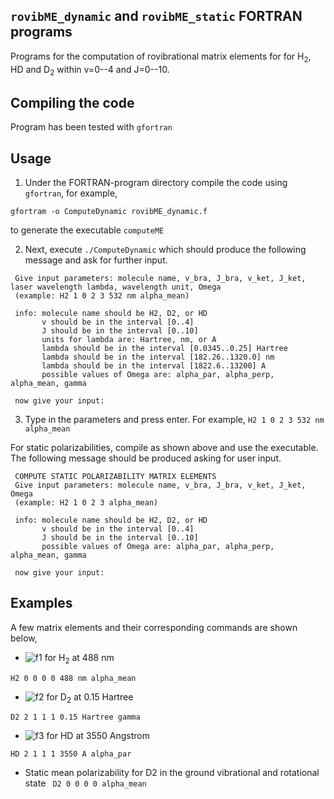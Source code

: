 `rovibME_dynamic` and `rovibME_static` FORTRAN programs
-----------------------------
Programs for the computation of rovibrational matrix elements for for H<sub>2</sub>, HD and D<sub>2</sub> within v=0--4 and J=0--10.

Compiling the code
-----------------------------
Program has been tested with `gfortran`

Usage
-----------------------------
1. Under the FORTRAN-program directory compile the code using `gfortran`, for example,

```
gfortram -o ComputeDynamic rovibME_dynamic.f
```

to generate the executable `computeME`

2. Next, execute `./ComputeDynamic` which should produce the following message and ask for further input.


```
 Give input parameters: molecule name, v_bra, J_bra, v_ket, J_ket, laser wavelength lambda, wavelength unit, Omega
 (example: H2 1 0 2 3 532 nm alpha_mean)

 info: molecule name should be H2, D2, or HD
       v should be in the interval [0..4]
       J should be in the interval [0..10]
       units for lambda are: Hartree, nm, or A
       lambda should be in the interval [0.0345..0.25] Hartree
       lambda should be in the interval [182.26..1320.0] nm
       lambda should be in the interval [1822.6..13200] A
       possible values of Omega are: alpha_par, alpha_perp, alpha_mean, gamma

 now give your input:
```

3. Type in the parameters and press enter. For example,
 `H2 1 0 2 3 532 nm alpha_mean`

For static polarizabilities, compile as shown above and use the executable. The following message should be produced asking for user input. 

```
 COMPUTE STATIC POLARIZABILITY MATRIX ELEMENTS
 Give input parameters: molecule name, v_bra, J_bra, v_ket, J_ket, Omega
 (example: H2 1 0 2 3 alpha_mean)

 info: molecule name should be H2, D2, or HD
       v should be in the interval [0..4]
       J should be in the interval [0..10]
       possible values of Omega are: alpha_par, alpha_perp, alpha_mean, gamma

 now give your input:
 ```
 

**Examples**
---

A few matrix elements and their corresponding commands are shown below,

- ![f1] for H<sub>2</sub> at 488 nm
 
```H2 0 0 0 0 488 nm alpha_mean``` 


- ![f2] for D<sub>2</sub> at 0.15 Hartree

```D2 2 1 1 1 0.15 Hartree gamma ``` 


- ![f3] for HD at 3550 Angstrom

```HD 2 1 1 1 3550 A alpha_par ``` 


- Static mean polarizability for D2 in the ground vibrational and rotational state
``` D2 0 0 0 0 alpha_mean```

 
[f1]: http://chart.apis.google.com/chart?cht=tx&chl=\langle\psi_{v=0,J=0}|\bar{\alpha}|\psi_{v=0,J=0}\rangle
[f2]: http://chart.apis.google.com/chart?cht=tx&chl=\langle\psi_{v=2,J=1}|\gamma|\psi_{v=1,J=1}\rangle
[f3]: http://chart.apis.google.com/chart?cht=tx&chl=\langle\psi_{v=2,J=1}|\alpha_{\parallel}|\psi_{v=1,J=1}\rangle
